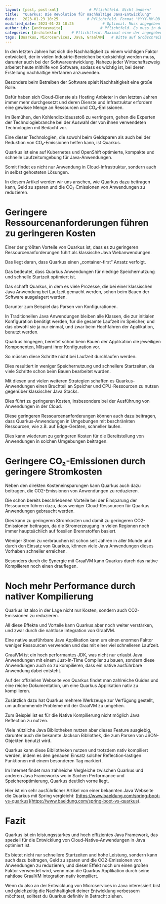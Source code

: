```yaml
---
layout: [post, post-xml]              # Pflichtfeld. Nicht ändern!
title:  "Quarkus: Die Revolution für nachhaltige Java-Entwicklung"         # Pflichtfeld. Bitte einen Titel für den Blog Post angeben.
date:   2023-01-23 10:25             # Pflichtfeld. Format "YYYY-MM-DD HH:MM". Muss für Veröffentlichung in der Vergangenheit liegen. (Für Preview egal)
modified_date: 2023-01-23 10:25             # Optional. Muss angegeben werden, wenn eine bestehende Datei geändert wird.
author_ids: [andreasmaita]                 # Pflichtfeld. Es muss in der "authors.yml" einen Eintrag mit diesen Namen geben.
categories: [Architektur]     # Pflichtfeld. Maximal eine der angegebenen Kategorien verwenden.
tags: [Quarkus, Microservices, Java, GraalVM]   # Bitte auf Großschreibung achten.
---
```


In den letzten Jahren hat sich die Nachhaltigkeit zu einem wichtigen Faktor entwickelt, der in vielen Industrie-Bereichen berücksichtigt werden muss, darunter auch bei der Softwareentwicklung. Nahezu jeder Wirtschaftszweig arbeitet heute mithilfe von Software, sodass es wichtig ist, bei deren Erstellung nachhaltige Verfahren anzuwenden.

Besonders beim Betreiben der Software spielt Nachhaltigkeit eine große Rolle. 

Dafür haben sich Cloud-Dienste als Hosting Anbieter in den letzten Jahren immer mehr durchgesetzt und deren Dienste und Infrastruktur erfordern eine gewisse Menge an Ressourcen und CO₂-Emissionen. 

Im Bemühen, den Kohlendioxidausstoß zu verringern, gehen die Experten der Technologiebranche bei der Auswahl der von ihnen verwendeten Technologien mit Bedacht vor.

Eine dieser Technologien, die sowohl beim Geldsparen als auch bei der Reduktion von CO₂-Emissionen helfen kann, ist Quarkus. 

Quarkus ist eine auf Kubernetes und OpenShift optimierte, kompakte und schnelle Laufzeitumgebung für Java-Anwendungen. 

Somit findet es nicht nur Anwendung in Cloud-Infrastruktur, sondern auch in selbst gehosteten Lösungen. 

In diesem Artikel werden wir uns ansehen, wie Quarkus dazu beitragen kann, Geld zu sparen und die CO₂-Emissionen von Anwendungen zu reduzieren.

# Geringere Ressourcenanforderungen führen zu geringeren Kosten
Einer der größten Vorteile von Quarkus ist, dass es zu geringeren Ressourcenanforderungen führt als klassische Java Webanwendungen. 

Das liegt daran, dass Quarkus einen „container-first“ Ansatz verfolgt. 

Das bedeutet, dass Quarkus Anwendungen für niedrige Speichernutzung und schnelle Startzeit optimiert ist.

Das schafft Quarkus, in dem es viele Prozesse, die bei einer klassischen Java Anwendung bei Laufzeit gemacht werden, schon beim Bauen der Software ausgelagert werden.

Darunter zum Beispiel das Parsen von Konfigurationen. 

In Traditionellen Java Anwendungen bleiben alle Klassen, die zur initialen Konfiguration benötigt werden, für die gesamte Laufzeit im Speicher, und das obwohl sie ja nur einmal, und zwar beim Hochfahren der Applikation, benutzt werden.

Quarkus hingegen, bereitet schon beim Bauen der Applikation die jeweiligen Komponenten, Mitsamt ihrer Konfiguration vor. 

So müssen diese Schritte nicht bei Laufzeit durchlaufen werden. 

Dies resultiert in weniger Speichernutzung und schnellere Startzeiten, da viele Schritte schon beim Bauen bearbeitet wurden.

Mit diesen und vielen weiteren Strategien schaffen es Quarkus-Anwendungen einen Bruchteil an Speicher und CPU-Ressourcen zu nutzen gegenüber klassischer Java Stacks. 

Dies führt zu geringeren Kosten, insbesondere bei der Ausführung von Anwendungen in der Cloud.

Diese geringeren Ressourcenanforderungen können auch dazu beitragen, dass Quarkus-Anwendungen in Umgebungen mit beschränkten Ressourcen, wie z.B. auf Edge-Geräten, schneller laufen. 

Dies kann wiederum zu geringeren Kosten für die Bereitstellung von Anwendungen in solchen Umgebungen beitragen.

# Geringere CO₂-Emissionen durch geringere Stromkosten
Neben den direkten Kosteneinsparungen kann Quarkus auch dazu beitragen, die CO2-Emissionen von Anwendungen zu reduzieren.

Die schon bereits beschriebenen Vorteile bei der Einsparung der Ressourcen führen dazu, dass weniger Cloud-Ressourcen für Quarkus Anwendungen gebraucht werden. 

Dies kann zu geringeren Stromkosten und damit zu geringeren CO2-Emissionen beitragen, da die Stromerzeugung in vielen Regionen noch immer hauptsächlich auf fossilen Brennstoffen basiert.

Weniger Strom zu verbrauchen ist schon seit Jahren in aller Munde und durch den Einsatz von Quarkus, können viele Java Anwendungen dieses Vorhaben schneller erreichen. 

Besonders durch die Synergie mit GraalVM kann Quarkus durch das native Kompilieren noch einen drauflegen.

# Noch mehr Performance durch nativer Kompilierung
Quarkus ist also in der Lage nicht nur Kosten, sondern auch CO2-Emissionen zu reduzieren. 

All diese Effekte und Vorteile kann Quarkus aber noch weiter verstärken, und zwar durch die nahtlose Integration von GraalVM. 

Eine native ausführbare Java Applikation kann um einen enormen Faktor weniger Ressourcen verwenden und das mit einer viel schnelleren Laufzeit.

GraalVM ist ein hoch performantes JDK, was nicht nur erlaubt Java Anwendungen mit einem Just-In-Time Compiler zu bauen, sondern diese Anwendungen auch so zu kompilieren, dass ein native ausführbare Anwendung dabei entsteht.

Auf der offiziellen Webseite von Quarkus findet man zahlreiche Guides und eine reiche Dokumentation, um eine Quarkus Applikation nativ zu kompilieren. 

Zusätzlich dazu hat Quarkus mehrere Werkzeuge zur Verfügung gestellt, um aufkommende Probleme mit der GraalVM zu umgehen.

Zum Beispiel ist es für die Native Kompilierung nicht möglich Java Reflection zu nutzen. 

Viele nützliche Java Bibliotheken nutzen aber dieses Feature ausgiebig, darunter auch die bekannte Jackson Bibliothek, die zum Parsen von JSON-Objekten benutzt wird. 

Quarkus kann diese Bibliotheken nutzen und trotzdem nativ kompiliert werden, indem es den genauen Einsatz solcher Reflection-lastigen Funktionen mit einem besonderen Tag markiert.

Im Internet findet man zahlreiche Vergleiche zwischen Quarkus und anderen Java Frameworks wo in Sachen Performance und Speicheroptimierung, Quarkus deutlich vorne liegt. 

Hier ist ein sehr ausführlicher Artikel von einer bekannten Java Webseite die Quarkus mit Spring vergleicht: [https://www.baeldung.com/spring-boot-vs-quarkus](https://www.baeldung.com/spring-boot-vs-quarkus).

# Fazit
Quarkus ist ein leistungsstarkes und hoch effizientes Java Framework, das speziell für die Entwicklung von Cloud-Native-Anwendungen in Java optimiert ist. 

Es bietet nicht nur schnellere Startzeiten und hohe Leistung, sondern kann auch dazu beitragen, Geld zu sparen und die CO2-Emissionen von Anwendungen zu reduzieren, und dieser Effekt noch um einen großen Faktor verwendet wird, wenn man die Quarkus Applikation durch seine nahtlose GraalVM Integration nativ kompiliert. 

Wenn du also an der Entwicklung von Microservices in Java interessiert bist und gleichzeitig die Nachhaltigkeit deiner Entwicklung verbessern möchtest, solltest du Quarkus definitiv in Betracht ziehen.